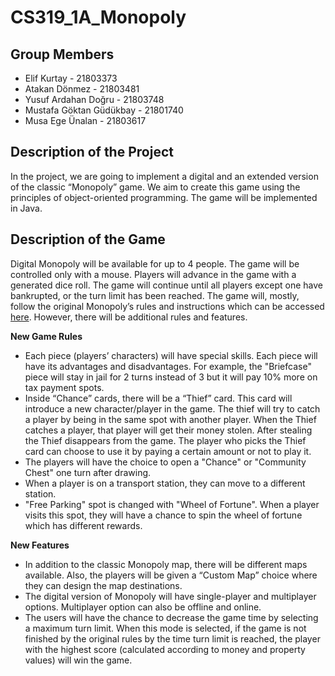 # CS319_1A_Monopoly

## Group Members

* Elif Kurtay - 21803373
* Atakan Dönmez - 21803481
* Yusuf Ardahan Doğru - 21803748
* Mustafa Göktan Güdükbay - 21801740
* Musa Ege Ünalan - 21803617

## Description of the Project

In the project, we are going to implement a digital and an extended version of the classic “Monopoly” game. We aim to create this game using the principles of object-oriented programming. The game will be implemented in Java.

## Description of the Game

Digital Monopoly will be available for up to 4 people. The game will be controlled only with a mouse. Players will advance in the game with a generated dice roll. The game will continue until all players except one have bankrupted, or the turn limit has been reached. The game will, mostly, follow the original Monopoly’s rules and instructions which can be accessed [here](https://github.com/elifKurtay/CS319_1A_Monopoly/blob/master/documents/Classic%20Monopoly%20Rules). However, there will be additional rules and features.

**New Game Rules**
* Each piece (players’ characters) will have special skills. Each piece will have its advantages and disadvantages. For example, the "Briefcase" piece will stay in jail for 2 turns instead of 3 but it will pay 10% more on tax payment spots. 
* Inside “Chance” cards, there will be a “Thief” card. This card will introduce a new character/player in the game. The thief will try to catch a player by being in the same spot with another player. When the Thief catches a player, that player will get their money stolen. After stealing the Thief disappears from the game. The player who picks the Thief card can choose to use it by paying a certain amount or not to play it.
* The players will have the choice to open a "Chance" or "Community Chest" one turn after drawing.
* When a player is on a transport station, they can move to a different station.
* "Free Parking" spot is changed with "Wheel of Fortune". When a player visits this spot, they will have a chance to spin the wheel of fortune which has different rewards.

**New Features**
* In addition to the classic Monopoly map, there will be different maps available. Also, the players will be given a “Custom Map” choice where they can design the map destinations.
* The digital version of Monopoly will have single-player and multiplayer options. Multiplayer option can also be offline and online.
* The users will have the chance to decrease the game time by selecting a maximum turn limit. When this mode is selected, if the game is not finished by the original rules by the time turn limit is reached, the player with the highest score (calculated according to money and property values) will win the game.

